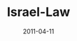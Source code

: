---
layout: music 
title: "Israel-Law"
series: "The Story"
date: 2011-04-11 
description: "Brian Tome talks about the nation of Israel and God's promise to them."
audio: "http://s3.amazonaws.com/crossroadsaudiomessages/thestory03.mp3"
audio-duration: "39:02"
---